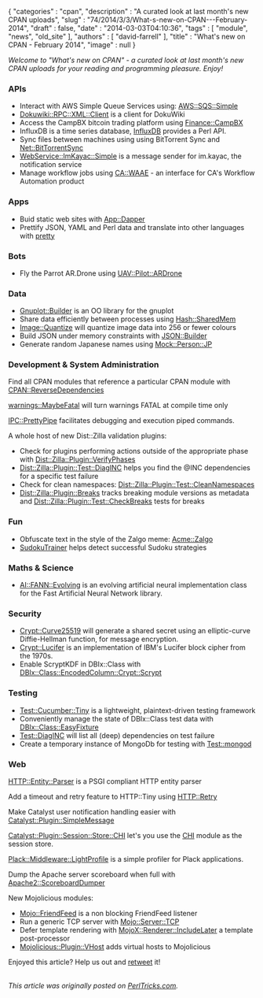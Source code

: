 {
   "categories" : "cpan",
   "description" : "A curated look at last month's new CPAN uploads",
   "slug" : "74/2014/3/3/What-s-new-on-CPAN---February-2014",
   "draft" : false,
   "date" : "2014-03-03T04:10:36",
   "tags" : [
      "module",
      "news",
      "old_site"
   ],
   "authors" : [
      "david-farrell"
   ],
   "title" : "What's new on CPAN - February 2014",
   "image" : null
}


*Welcome to "What's new on CPAN" - a curated look at last month's new CPAN uploads for your reading and programming pleasure. Enjoy!*

### APIs

-   Interact with AWS Simple Queue Services using: [AWS::SQS::Simple](https://metacpan.org/pod/AWS::SQS::Simple)
-   [Dokuwiki::RPC::XML::Client](https://metacpan.org/pod/Dokuwiki::RPC::XML::Client) is a client for DokuWiki
-   Access the CampBX bitcoin trading platform using [Finance::CampBX](https://metacpan.org/pod/Finance::CampBX)
-   InfluxDB is a time series database, [InfluxDB](https://metacpan.org/pod/InfluxDB) provides a Perl API.
-   Sync files between machines using using BitTorrent Sync and [Net::BitTorrentSync](https://metacpan.org/pod/Net::BitTorrentSync)
-   [WebService::ImKayac::Simple](https://metacpan.org/pod/WebService::ImKayac::Simple) is a message sender for im.kayac, the notification service
-   Manage workflow jobs using [CA::WAAE](https://metacpan.org/pod/CA::WAAE) - an interface for CA's Workflow Automation product

### Apps

-   Buid static web sites with [App::Dapper](https://metacpan.org/pod/App::Dapper)
-   Prettify JSON, YAML and Perl data and translate into other languages with [pretty](https://metacpan.org/pod/distribution/App-pretty/bin/pretty)

### Bots

-   Fly the Parrot AR.Drone using [UAV::Pilot::ARDrone](https://metacpan.org/pod/UAV::Pilot::ARDrone)

### Data

-   [Gnuplot::Builder](https://metacpan.org/pod/Gnuplot::Builder) is an OO library for the gnuplot
-   Share data efficiently between processes using [Hash::SharedMem](https://metacpan.org/pod/Hash::SharedMem)
-   [Image::Quantize](https://metacpan.org/pod/Image::Quantize) will quantize image data into 256 or fewer colours
-   Build JSON under memory constraints with [JSON::Builder](https://metacpan.org/pod/JSON::Builder)
-   Generate random Japanese names using [Mock::Person::JP](https://metacpan.org/pod/Mock::Person::JP)

### Development & System Administration

Find all CPAN modules that reference a particular CPAN module with [CPAN::ReverseDependencies](https://metacpan.org/pod/CPAN::ReverseDependencies)

[warnings::MaybeFatal](https://metacpan.org/pod/warnings::MaybeFatal) will turn warnings FATAL at compile time only

[IPC::PrettyPipe](https://metacpan.org/pod/IPC::PrettyPipe) facilitates debugging and execution piped commands.

A whole host of new Dist::Zilla validation plugins:

-   Check for plugins performing actions outside of the appropriate phase with [Dist::Zilla::Plugin::VerifyPhases](https://metacpan.org/pod/Dist::Zilla::Plugin::VerifyPhases)
-   [Dist::Zilla::Plugin::Test::DiagINC](https://metacpan.org/pod/Dist::Zilla::Plugin::Test::DiagINC) helps you find the @INC dependencies for a specific test failure
-   Check for clean namespaces: [Dist::Zilla::Plugin::Test::CleanNamespaces](https://metacpan.org/pod/Dist::Zilla::Plugin::Test::CleanNamespaces)
-   [Dist::Zilla::Plugin::Breaks](https://metacpan.org/pod/Dist::Zilla::Plugin::Breaks) tracks breaking module versions as metadata and [Dist::Zilla::Plugin::Test::CheckBreaks](https://metacpan.org/pod/Dist::Zilla::Plugin::Test::CheckBreaks) tests for breaks

### Fun

-   Obfuscate text in the style of the Zalgo meme: [Acme::Zalgo](https://metacpan.org/pod/Acme::Zalgo)
-   [SudokuTrainer](https://metacpan.org/pod/SudokuTrainer) helps detect successful Sudoku strategies

### Maths & Science

-   [AI::FANN::Evolving](https://metacpan.org/pod/AI::FANN::Evolving) is an evolving artificial neural implementation class for the Fast Artificial Neural Network library.

### Security

-   [Crypt::Curve25519](https://metacpan.org/pod/Crypt::Curve25519) will generate a shared secret using an elliptic-curve Diffie-Hellman function, for message encryption.
-   [Crypt::Lucifer](https://metacpan.org/pod/Crypt::Lucifer) is an implementation of IBM's Lucifer block cipher from the 1970s.
-   Enable ScryptKDF in DBIx::Class with [DBIx::Class::EncodedColumn::Crypt::Scrypt](https://metacpan.org/pod/DBIx::Class::EncodedColumn::Crypt::Scrypt)

### Testing

-   [Test::Cucumber::Tiny](https://metacpan.org/pod/Test::Cucumber::Tiny) is a lightweight, plaintext-driven testing framework
-   Conveniently manage the state of DBIx::Class test data with [DBIx::Class::EasyFixture](https://metacpan.org/pod/DBIx::Class::EasyFixture)
-   [Test::DiagINC](https://metacpan.org/pod/Test::DiagINC) will list all (deep) dependencies on test failure
-   Create a temporary instance of MongoDb for testing with [Test::mongod](https://metacpan.org/pod/Test::mongod)

### Web

[HTTP::Entity::Parser](https://metacpan.org/pod/HTTP::Entity::Parser) is a PSGI compliant HTTP entity parser

Add a timeout and retry feature to HTTP::Tiny using [HTTP::Retry](https://metacpan.org/pod/HTTP::Retry)

Make Catalyst user notification handling easier with [Catalyst::Plugin::SimpleMessage](https://metacpan.org/pod/Catalyst::Plugin::SimpleMessage)

[Catalyst::Plugin::Session::Store::CHI](https://metacpan.org/pod/Catalyst::Plugin::Session::Store::CHI) let's you use the [CHI](https://metacpan.org/pod/CHI) module as the session store.

[Plack::Middleware::LightProfile](https://metacpan.org/pod/Plack::Middleware::LightProfile) is a simple profiler for Plack applications.

Dump the Apache server scoreboard when full with [Apache2::ScoreboardDumper](https://metacpan.org/pod/Apache2::ScoreboardDumper)

New Mojolicious modules:

-   [Mojo::FriendFeed](https://metacpan.org/pod/Mojo::FriendFeed) is a non blocking FriendFeed listener
-   Run a generic TCP server with [Mojo::Server::TCP](https://metacpan.org/pod/Mojo::Server::TCP)
-   Defer template rendering with [MojoX::Renderer::IncludeLater](https://metacpan.org/pod/MojoX::Renderer::IncludeLater) a template post-processor
-   [Mojolicious::Plugin::VHost](https://metacpan.org/pod/Mojolicious::Plugin::VHost) adds virtual hosts to Mojolicious

Enjoyed this article? Help us out and [retweet](https://twitter.com/intent/tweet?original_referer=http%3A%2F%2Fperltricks.com%2Farticle%2F74%2F2014%2F3%2F3%2FWhat-s-new-on-CPAN-February-2014&text=What%27s+new+on+CPAN+-+February+2014&tw_p=tweetbutton&url=http%3A%2F%2Fperltricks.com%2Farticle%2F74%2F2014%2F3%2F3%2FWhat-s-new-on-CPAN-February-2014&via=perltricks) it!

\
*This article was originally posted on [PerlTricks.com](http://perltricks.com).*
